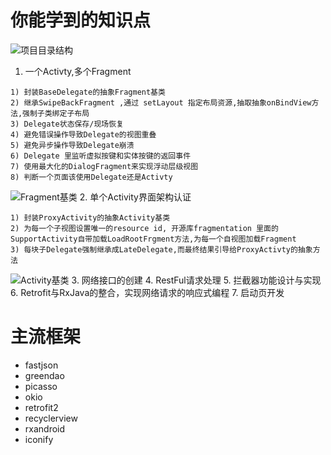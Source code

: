 # 你能学到的知识点
![项目目录结构](http://p2je16s75.bkt.clouddn.com/project.png)
1. 一个Activty,多个Fragment
```
1) 封装BaseDelegate的抽象Fragment基类
2) 继承SwipeBackFragment ,通过 setLayout 指定布局资源,抽取抽象onBindView方法,强制子类绑定子布局
3) Delegate状态保存/现场恢复
4) 避免错误操作导致Delegate的视图重叠
5) 避免异步操作导致Delegate崩溃
6) Delegate 里监听虚拟按键和实体按键的返回事件
7) 使用最大化的DialogFragment来实现浮动层级视图
8) 判断一个页面该使用Delegate还是Activty
```
![Fragment基类](http://p5do3ypyn.bkt.clouddn.com/BaseDelegate.png)
2. 单个Activity界面架构认证
```
1) 封装ProxyActivity的抽象Activity基类
2) 为每一个子视图设置唯一的resource id, 开源库fragmentation 里面的SupportActivity自带加载LoadRootFrgment方法,为每一个自视图加载Fragment
3) 每块子Delegate强制继承成LateDelegate,而最终结果引导给ProxyActivty的抽象方法
```

![Activity基类](http://p5do3ypyn.bkt.clouddn.com/ProxyActivity.png)
3. 网络接口的创建
4. RestFul请求处理
5. 拦截器功能设计与实现
6. Retrofit与RxJava的整合，实现网络请求的响应式编程
7. 启动页开发

# 主流框架

- fastjson
- greendao
- picasso
- okio
- retrofit2
- recyclerview
- rxandroid
- iconify

